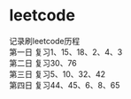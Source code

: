 # leetcode
记录刷leetcode历程  
第一日 复习1、15、18、2、4、3  
第二日 复习30、76  
第三日 复习5、10、32、42  
第四日 复习44、45、6、8、65